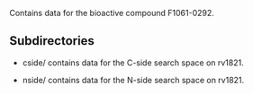 Contains data for the bioactive compound F1061-0292.

## Subdirectories

- cside/ contains data for the C-side search space on rv1821.

- nside/ contains data for the N-side search space on rv1821.

